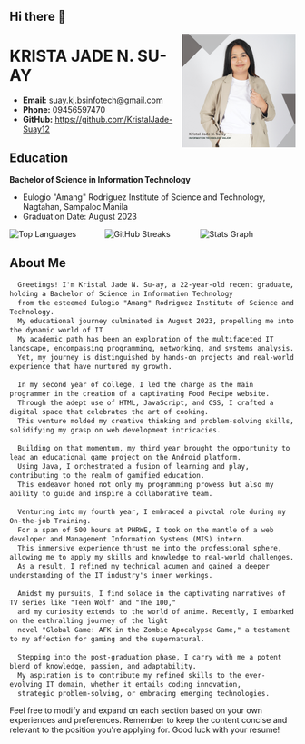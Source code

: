 ## Hi there 👋

 <p align="center"><img src="https://github.com/KristalJade-Suay12/KristalJade-Suay12/blob/main/img/profle.png" alt="Profile Picture" width="200" height="200" align="right"></p>
 
# KRISTA JADE N. SU-AY

- **Email:** suay.kj.bsinfotech@gmail.com
- **Phone:** 09456597470
- **GitHub:** https://github.com/KristalJade-Suay12
  <br>

## Education

**Bachelor of Science in Information Technology**

- Eulogio "Amang" Rodriguez Institute of Science and Technology, Nagtahan, Sampaloc Manila
- Graduation Date: August 2023
<div style="width: 33.33%; display: inline-block;"><img src="https://github-readme-stats.vercel.app/api/top-langs/?username=KristalJade-Suay12&layout=compact" class="img-fluid rounded-start" alt="Top Languages"></div><div style="width: 33.33%; display: inline-block;"><img src="https://github-readme-streak-stats.herokuapp.com/?user=KristalJade-Suay12" class="img-fluid rounded-start" alt="GitHub Streaks"></div><div  style="width: 33.33%; display: inline-block;"><img src="https://github-readme-stats.vercel.app/api?username=KristalJade-Suay12&hide_title=false&hide_rank=false&show_icons=true&include_all_commits=true&count_private=true&disable_animations=false&theme=dracula&locale=en&hide_border=false&order=1" class="img-fluid rounded-start" alt="Stats Graph"></div>


## About Me

      Greetings! I'm Kristal Jade N. Su-ay, a 22-year-old recent graduate, holding a Bachelor of Science in Information Technology
      from the esteemed Eulogio "Amang" Rodriguez Institute of Science and Technology.
      My educational journey culminated in August 2023, propelling me into the dynamic world of IT
      My academic path has been an exploration of the multifaceted IT landscape, encompassing programming, networking, and systems analysis.
      Yet, my journey is distinguished by hands-on projects and real-world experience that have nurtured my growth.

      In my second year of college, I led the charge as the main programmer in the creation of a captivating Food Recipe website.
      Through the adept use of HTML, JavaScript, and CSS, I crafted a digital space that celebrates the art of cooking.
      This venture molded my creative thinking and problem-solving skills, solidifying my grasp on web development intricacies.

      Building on that momentum, my third year brought the opportunity to lead an educational game project on the Android platform.
      Using Java, I orchestrated a fusion of learning and play, contributing to the realm of gamified education.
      This endeavor honed not only my programming prowess but also my ability to guide and inspire a collaborative team.

      Venturing into my fourth year, I embraced a pivotal role during my On-the-job Training.
      For a span of 500 hours at PHRWE, I took on the mantle of a web developer and Management Information Systems (MIS) intern.
      This immersive experience thrust me into the professional sphere, allowing me to apply my skills and knowledge to real-world challenges.
      As a result, I refined my technical acumen and gained a deeper understanding of the IT industry's inner workings.

      Amidst my pursuits, I find solace in the captivating narratives of TV series like "Teen Wolf" and "The 100,"
      and my curiosity extends to the world of anime. Recently, I embarked on the enthralling journey of the light
      novel "Global Game: AFK in the Zombie Apocalypse Game," a testament to my affection for gaming and the supernatural.

      Stepping into the post-graduation phase, I carry with me a potent blend of knowledge, passion, and adaptability.
      My aspiration is to contribute my refined skills to the ever-evolving IT domain, whether it entails coding innovation,
      strategic problem-solving, or embracing emerging technologies.

<!--
## Experience
**Job Title**
- Company Name, Location
- Employment Date: Start Date - End Date

**Responsibilities:**
- List your responsibilities and achievements in bullet points.

**Job Title**
- Company Name, Location
- Employment Date: Start Date - End Date

**Responsibilities:**
- List your responsibilities and achievements in bullet points.

## Projects
**Project Name**
- Brief description of the project.
- Technologies used: List the technologies or tools used.

**Project Name**
- Brief description of the project.
- Technologies used: List the technologies or tools used.

## Skills
- List your key skills, such as programming languages, frameworks, tools, etc.

## Certifications
**Certification Name**
- Issuing Organization
- Date: Month Year

**Certification Name**
- Issuing Organization
- Date: Month Year

## Volunteer Work
**Role**
- Organization Name, Location
- Date: Start Date - End Date
- Brief description of your volunteer work.

## Awards and Achievements
- List any relevant awards or recognition you've received.

## Interests
- Mention your hobbies or interests outside of work.

## Languages
- List any languages you are proficient in, along with your proficiency level.

---
-->

Feel free to modify and expand on each section based on your own experiences and preferences. Remember to keep the content concise and relevant to the position you're applying for. Good luck with your resume!

<!--
**KristalJade-Suay12/KristalJade-Suay12** is a ✨ _special_ ✨ repository because its `README.md` (this file) appears on your GitHub profile.

Here are some ideas to get you started:

- 🔭 I’m currently working on ...
- 🌱 I’m currently learning ...
- 👯 I’m looking to collaborate on ...
- 🤔 I’m looking for help with ...
- 💬 Ask me about ...
- 📫 How to reach me: ...
- 😄 Pronouns: ...
- ⚡ Fun fact: ...
-->
